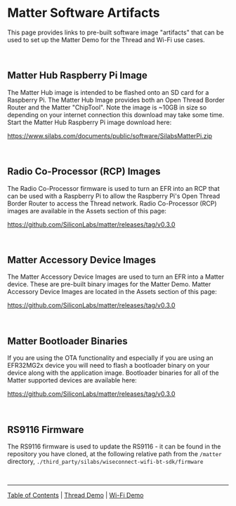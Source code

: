 # Matter Software Artifacts

This page provides links to pre-built software image "artifacts" that can be
used to set up the Matter Demo for the Thread and Wi-Fi use cases.

<br>

## Matter Hub Raspberry Pi Image

The Matter Hub image is intended to be flashed onto an SD card for a Raspberry
Pi. The Matter Hub Image provides both an Open Thread Border Router and the
Matter "ChipTool". Note the image is ~10GB in size so depending on your internet
connection this download may take some time. Start the Matter Hub Raspberry Pi
image download here:

https://www.silabs.com/documents/public/software/SilabsMatterPi.zip

<br>

## Radio Co-Processor (RCP) Images

The Radio Co-Processor firmware is used to turn an EFR into an RCP that can be
used with a Raspberry Pi to allow the Raspberry Pi's Open Thread Border Router
to access the Thread network. Radio Co-Processor (RCP) images are available in
the Assets section of this page:

https://github.com/SiliconLabs/matter/releases/tag/v0.3.0

<br>

## Matter Accessory Device Images

The Matter Accessory Device Images are used to turn an EFR into a Matter device.
These are pre-built binary images for the Matter Demo. Matter Accessory Device
Images are located in the Assets section of this page:

https://github.com/SiliconLabs/matter/releases/tag/v0.3.0

<br>

## Matter Bootloader Binaries

If you are using the OTA functionality and especially if you are using an
EFR32MG2x device you will need to flash a bootloader binary on your device along
with the application image. Bootloader binaries for all of the Matter supported
devices are available here:

https://github.com/SiliconLabs/matter/releases/tag/v0.3.0

<br>

## RS9116 Firmware

The RS9116 firmware is used to update the RS9116 - it can be found in the
repository you have cloned, at the following relative path from the `/matter`
directory, `./third_party/silabs/wiseconnect-wifi-bt-sdk/firmware`

<br>

---

[Table of Contents](../README.md) | [Thread Demo](../thread/DEMO_OVERVIEW.md) |
[Wi-Fi Demo](../wifi/DEMO_OVERVIEW.md)
